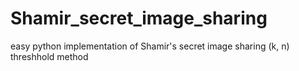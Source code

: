 # Shamir_secret_image_sharing
easy python implementation of Shamir's secret image sharing (k, n) threshhold method
